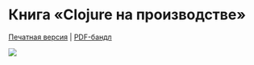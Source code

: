 # Книга «Clojure на производстве»

[Печатная версия](https://grishaev.me/clojure-in-prod/) | [PDF-бандл](https://gumroad.com/l/ZcEET)

![](https://user-images.githubusercontent.com/1059232/85860614-be75fd80-b7c7-11ea-8553-3bde8d14b576.jpg)
